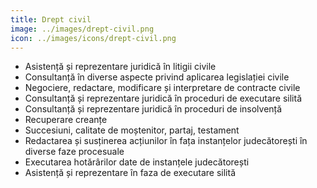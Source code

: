 ```yaml
---
title: Drept civil
image: ../images/drept-civil.png
icon: ../images/icons/drept-civil.png
---
```


- Asistență și reprezentare juridică în litigii civile
- Consultanță în diverse aspecte privind aplicarea legislației civile
- Negociere, redactare, modificare și interpretare de contracte civile
- Consultanță și reprezentare juridică în proceduri de executare silită
- Consultanță și reprezentare juridică în proceduri de insolvență
- Recuperare creanțe
- Succesiuni, calitate de moștenitor, partaj, testament
- Redactarea și susținerea acțiunilor în fața instanțelor judecătorești în diverse faze procesuale
- Executarea hotărârilor date de instanțele judecătorești
- Asistență și reprezentare în faza de executare silită
